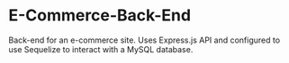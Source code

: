 # E-Commerce-Back-End
Back-end for an e-commerce site. Uses Express.js API and configured to use Sequelize to interact with a MySQL database.
